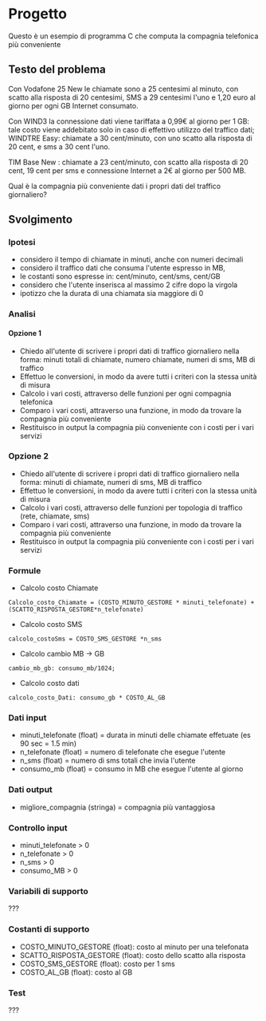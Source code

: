 # Progetto

Questo è un esempio di programma C che computa la compagnia telefonica più conveniente

## Testo del problema

Con Vodafone 25 New le chiamate sono a 25 centesimi al minuto, con scatto alla risposta di 20 centesimi, SMS a 29 centesimi l'uno e 1,20 euro al giorno per ogni GB Internet consumato.

Con WIND3 la connessione dati viene tariffata a 0,99€ al giorno per 1 GB: tale costo viene addebitato solo in caso di effettivo utilizzo del traffico dati; WINDTRE Easy: chiamate a 30 cent/minuto, con uno scatto alla risposta di 20 cent, e sms a 30 cent l'uno.

TIM Base New : chiamate a 23 cent/minuto, con scatto alla risposta di 20 cent, 19 cent per sms e connessione Internet a 2€ al giorno per 500 MB.

Qual è la compagnia più conveniente dati i propri dati del traffico giornaliero?

## Svolgimento

### Ipotesi

- considero il tempo di chiamate in minuti, anche con numeri decimali
- considero il traffico dati che consuma l'utente espresso in MB,
- le costanti sono espresse in: cent/minuto, cent/sms, cent/GB
- considero che l'utente inserisca al massimo 2 cifre dopo la virgola
- ipotizzo che la durata di una chiamata sia maggiore di 0

### Analisi

#### Opzione 1

- Chiedo all'utente di scrivere i propri dati di traffico giornaliero nella forma: minuti totali di chiamate, numero chiamate, numeri di sms, MB di traffico
- Effettuo le conversioni, in modo da avere tutti i criteri con la stessa unità di misura
- Calcolo i vari costi, attraverso delle funzioni per ogni compagnia telefonica
- Comparo i vari costi, attraverso una funzione, in modo da trovare la compagnia più conveniente
- Restituisco in output la compagnia più conveniente con i costi per i vari servizi

### Opzione 2

- Chiedo all'utente di scrivere i propri dati di traffico giornaliero nella forma: minuti di chiamate, numeri di sms, MB di traffico
- Effettuo le conversioni, in modo da avere tutti i criteri con la stessa unità di misura
- Calcolo i vari costi, attraverso delle funzioni per topologia di traffico (rete, chiamate, sms)
- Comparo i vari costi, attraverso una funzione, in modo da trovare la compagnia più conveniente
- Restituisco in output la compagnia più conveniente con i costi per i vari servizi

### Formule

- Calcolo costo Chiamate

```
Calcolo_costo_Chiamate = (COSTO_MINUTO_GESTORE * minuti_telefonate) + (SCATTO_RISPOSTA_GESTORE*n_telefonate)
```

- Calcolo costo SMS

```
calcolo_costoSms = COSTO_SMS_GESTORE *n_sms
```

- Calcolo cambio MB -> GB

```
cambio_mb_gb: consumo_mb/1024;
```

- Calcolo costo dati

```
calcolo_costo_Dati: consumo_gb * COSTO_AL_GB
```

### Dati input

- minuti_telefonate (float) = durata in minuti delle chiamate effetuate (es 90 sec = 1.5 min)
- n_telefonate (float) = numero di telefonate che esegue l'utente
- n_sms (float) = numero di sms totali che invia l'utente
- consumo_mb (float) = consumo in MB che esegue l'utente al giorno

### Dati output

- migliore_compagnia (stringa) = compagnia più vantaggiosa

### Controllo input

- minuti_telefonate > 0
- n_telefonate > 0
- n_sms > 0
- consumo_MB > 0

### Variabili di supporto

???

### Costanti di supporto

- COSTO_MINUTO_GESTORE (float): costo al minuto per una telefonata
- SCATTO_RISPOSTA_GESTORE (float): costo dello scatto alla risposta
- COSTO_SMS_GESTORE (float): costo per 1 sms
- COSTO_AL_GB (float): costo al GB

### Test

???
